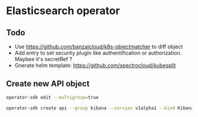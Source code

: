 # Elasticsearch operator

## Todo
- Use https://github.com/banzaicloud/k8s-objectmatcher to diff object
- Add entry to set security plugin like authentification or authorization. Maybee it's secretRef ?
- Gnerate helm template: https://github.com/spectrocloud/kubesplit

## Create new API object

```bash
operator-sdk edit --multigroup=true
```

```bash
operator-sdk create api --group kibana --version v1alpha1 --kind Kibana --resource
```